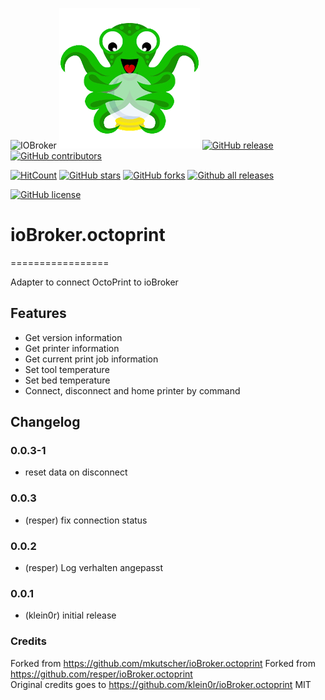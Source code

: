 ![IOBroker](https://raw.githubusercontent.com/ioBroker/ioBroker/master/img/ioBrokerLogoSmall.png) ![OctoPrint](admin/octoprint.png)
[![GitHub release](https://img.shields.io/github/release/reloxx13/ioBroker.octoprint.svg)](https://GitHub.com/reloxx13/ioBroker.octoprint/releases/) 
[![GitHub contributors](https://img.shields.io/github/contributors/reloxx13/ioBroker.octoprint.svg)](https://GitHub.com/reloxx13/ioBroker.octoprint/graphs/contributors/) 

[![HitCount](http://hits.dwyl.io/reloxx13/ioBroker.octoprint.svg)](http://hits.dwyl.io/reloxx13/ioBroker.octoprint)
[![GitHub stars](https://img.shields.io/github/stars/reloxx13/ioBroker.octoprint.svg)](https://github.com/reloxx13/ioBroker.octoprint/stargazers)
[![GitHub forks](https://img.shields.io/github/forks/reloxx13/ioBroker.octoprint.svg)](https://github.com/reloxx13/ioBroker.octoprint/network)
[![Github all releases](https://img.shields.io/github/downloads/reloxx13/ioBroker.octoprint/total.svg?label=gh%20downloads)](https://GitHub.com/reloxx13/ioBroker.octoprint/releases/) 

[![GitHub license](https://img.shields.io/github/license/reloxx13/ioBroker.octoprint.svg)](https://github.com/reloxx13/ioBroker.octoprint/blob/master/LICENSE)


# ioBroker.octoprint
=================

Adapter to connect OctoPrint to ioBroker

## Features

- Get version information
- Get printer information
- Get current print job information
- Set tool temperature
- Set bed temperature
- Connect, disconnect and home printer by command

## Changelog

### 0.0.3-1
* reset data on disconnect
   
### 0.0.3

* (resper) fix connection status

### 0.0.2

* (resper) Log verhalten angepasst

### 0.0.1

* (klein0r) initial release


### Credits   
Forked from https://github.com/mkutscher/ioBroker.octoprint
Forked from https://github.com/resper/ioBroker.octoprint   
Original credits goes to https://github.com/klein0r/ioBroker.octoprint MIT
